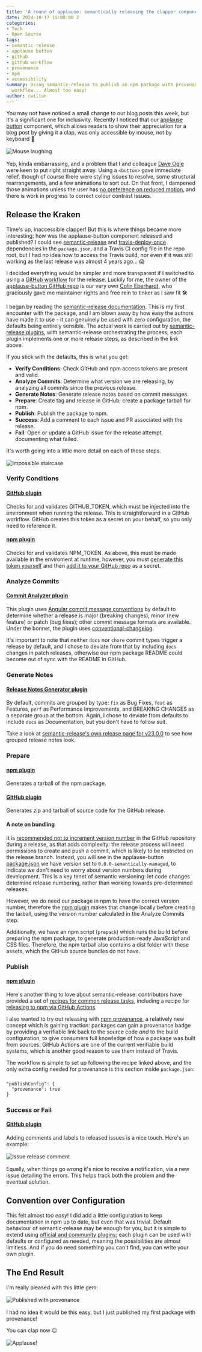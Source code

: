```yaml
---
title: 'A round of applause: semantically releasing the clapper component'
date: 2024-10-17 15:00:00 Z
categories:
- Tech
- Open Source
tags:
- semantic release
- applause button
- github
- github workflow
- provenance
- npm
- accessibility
summary: Using semantic-release to publish an npm package with provenance, via a GitHub
  workflow... Almost too easy!
author: cwilton
---
```


You may not have noticed a small change to our blog posts this week, but it's a significant one for inclusivity. Recently I noticed that our [applause button](https://www.npmjs.com/package/applause-button) component, which allows readers to show their appreciation for a blog post by giving it a clap, was only accessible by mouse, not by keyboard 🫣 

<img src="/uploads/mouse-laugh.jpg" alt="Mouse laughing" title="Not so smart now huh?!" style="display: block; margin: 1rem auto; max-height: 12rem;" />

Yep, kinda embarrassing, and a problem that I and colleague [Dave Ogle](https://blog.scottlogic.com/dogle/) were keen to put right straight away. Using a `<button>` gave immediate relief, though of course there were styling issues to resolve, some structural rearrangements, and a few animations to sort out. On that front, I dampened those animations unless the user has [no preference on reduced motion](https://css-tricks.com/nuking-motion-with-prefers-reduced-motion/), and there is work in progress to correct colour contrast issues.

## Release the Kraken

Time's up, inaccessible clapper! But this is where things became more interesting: how was the applause-button component released and published? I could see [semantic-release](https://www.npmjs.com/package/semantic-release) and [travis-deploy-once](https://www.npmjs.com/package/travis-deploy-once) dependencies in the `package.json`, and a Travis CI config file in the repo root, but I had no idea how to access the Travis build, nor even if it was still working as the last release was almost 4 years ago... 😱

I decided everything would be simpler and more transparent if I switched to using a [GitHub workflow](https://docs.github.com/en/actions/writing-workflows/about-workflows) for the release. Luckily for me, the owner of the [applause-button GitHub repo](https://github.com/ColinEberhardt/applause-button) is our very own [Colin Eberhardt](https://blog.scottlogic.com/ceberhardt/), who graciously gave me maintainer rights and free rein to tinker as I saw fit 🛠️

I began by reading the [semantic-release documentation](https://github.com/semantic-release/semantic-release). This is my first encounter with the package, and I am blown away by how easy the authors have made it to use - it can genuinely be used with zero configuration, the defaults being entirely sensible. The actual work is carried out by [semantic-release plugins](https://github.com/semantic-release/semantic-release/blob/master/docs/usage/plugins.md), with semantic-release orchestrating the process; each plugin implements one or more release steps, as described in the link above.

If you stick with the defaults, this is what you get:

- **Verify Conditions**: Check GitHub and npm access tokens are present and valid.
- **Analyze Commits**: Determine what version we are releasing, by analyzing all commits since the previous release.
- **Generate Notes**: Generate release notes based on commit messages.
- **Prepare**: Create tag and release in GitHub; create a package tarball for npm.
- **Publish**: Publish the package to npm.
- **Success**: Add a comment to each issue and PR associated with the release.
- **Fail**: Open or update a GitHub issue for the release attempt, documenting what failed.

It's worth going into a little more detail on each of these steps.

<img src="/uploads/infinity-steps.jpg" alt="Impossible staircase" title="Continuous deployment anyone?" style="display: block; margin: 1rem auto; max-height: 12rem;" />

### Verify Conditions

#### [GitHub plugin][github-plugin]

Checks for and validates GITHUB_TOKEN, which must be injected into the environment when running the release. This is straightforward in a GitHub workflow. GitHub creates this token as a secret on your behalf, so you only need to reference it.

#### [npm plugin][npm-plugin]

Checks for and validates NPM_TOKEN. As above, this must be made available in the enviroment at runtime, however, you must [generate this token yourself](https://docs.npmjs.com/creating-and-viewing-access-tokens) and then [add it to your GitHub repo](https://docs.github.com/en/actions/security-for-github-actions/security-guides/using-secrets-in-github-actions#creating-secrets-for-a-repository) as a secret.

### Analyze Commits

#### [Commit Analyzer plugin][commit-analyzer-plugin]

This plugin uses [Angular commit message conventions](https://github.com/angular/angular/blob/main/CONTRIBUTING.md#commit) by default to determine whether a release is major (breaking changes), minor (new feature) or patch (bug fixes); other commit message formats are available. Under the bonnet, the plugin uses [conventional-changelog][conventional-changelog].

It's important to note that neither `docs` nor `chore` commit types trigger a release by default, and I chose to deviate from that by including `docs` changes in patch releases, otherwise our npm package README could become out of sync with the README in GitHub.

### Generate Notes

#### [Release Notes Generator plugin][release-notes-plugin]

By default, commits are grouped by type: `fix` as Bug Fixes, `feat` as Features, `perf` as Performance Improvements, and BREAKING CHANGES as a separate group at the bottom. Again, I chose to deviate from defaults to include `docs` as Documentation, but you don't have to follow suit.

Take a look at [semantic-release's own release page for v23.0.0](https://github.com/semantic-release/semantic-release/releases/tag/v23.0.0) to see how grouped release notes look.

### Prepare

#### [npm plugin][npm-plugin]

Generates a tarball of the npm package.

#### [GitHub plugin][github-plugin]

Generates zip and tarball of source code for the GitHub release.

#### A note on bundling

It is [recommended not to increment version number](https://semantic-release.gitbook.io/semantic-release/support/faq#making-commits-during-the-release-process-adds-significant-complexity) in the GitHub repository during a release, as that adds complexity: the release process will need permissions to create and push a commit, which is likely to be restricted on the release branch. Instead, you will see in the applause-button [package.json](https://github.com/ColinEberhardt/applause-button/blob/master/package.json#L4) we have version set to `0.0.0-semantically-managed`, to indicate we don't need to worry about version numbers during development. This is a key tenet of semantic versioning: let code changes determine release numbering, rather than working towards pre-determined releases.

However, we do need our package in npm to have the correct version number, therefore the [npm plugin][npm-plugin] makes that change locally before creating the tarball, using the version number calculated in the Analyze Commits step.

Additionally, we have an npm script (`prepack`) which runs the build before preparing the npm package, to generate  production-ready JavaScript and CSS files. Therefore, the npm tarball also contains a dist folder with these assets, which the GitHub source bundles do not have.

### Publish

#### [npm plugin][npm-plugin]

Here's another thing to love about semantic-release: contributors have provided a set of [recipes for common release tasks](https://semantic-release.gitbook.io/semantic-release/recipes/ci-configurations), including a recipe for [releasing to npm via GitHub Actions](https://semantic-release.gitbook.io/semantic-release/recipes/ci-configurations/github-actions#node-project-configuration).

I also wanted to try out releasing with [npm provenance](https://github.blog/security/supply-chain-security/introducing-npm-package-provenance/), a relatively new concept which is gaining traction: packages can gain a provenance badge by providing a verifiable link back to the source code _and_ to the build configuration, to give consumers full knowledge of how a package was built from sources. GitHub Actions are one of the current verifiable build systems, which is another good reason to use them instead of Travis.

The workflow is simple to set up following the recipe linked above, and the only extra config needed for provenance is this section inside `package.json`:

<pre style="margin-inline: 0; margin-block: 1.5rem"><code>"publishConfig": {
  "provenance": true
}</code></pre>

### Success or Fail

#### [GitHub plugin][github-plugin]

Adding comments and labels to released issues is a nice touch. Here's an example:

<img src="/uploads/semantic-release-comment-b224e8.png" alt="Issue release comment" title="Hello semantic-release bot!" style="display: block; margin: 1rem auto;" />

Equally, when things go wrong it's nice to receive a notification, via a new issue detailing the errors. This helps track both the problem and the eventual solution.

## Convention over Configuration

This felt almost _too easy_! I did add a little configuration to keep documentation in npm up to date, but even that was trivial. Default behaviour of semantic-release may be enough for you, but it is simple to extend using [official and community plugins](https://github.com/semantic-release/semantic-release/blob/master/docs/extending/plugins-list.md); each plugin can be used with defaults or configured as needed, meaning the possibilities are almost limitless. And if you do need something you can't find, you can write your own plugin.

## The End Result

I'm really pleased with this little gem:

<img src="/uploads/provenance-applause-button.png" alt="Published with provenance" title="groovy" style="display: block; margin: 1rem auto;" />

I had no idea it would be this easy, but I just published my first package with provenance!

You can clap now 😉

<img src="/uploads/clap-small.png" alt="Applause!" title="You can clap now" style="display: block; margin: 1rem auto;" />


[commit-analyzer-plugin]: <https://github.com/semantic-release/commit-analyzer>
[conventional-changelog]: <https://github.com/conventional-changelog/conventional-changelog>
[github-plugin]: <https://github.com/semantic-release/github>
[npm-plugin]: <https://github.com/semantic-release/npm>
[release-notes-plugin]: <https://github.com/semantic-release/release-notes-generator>